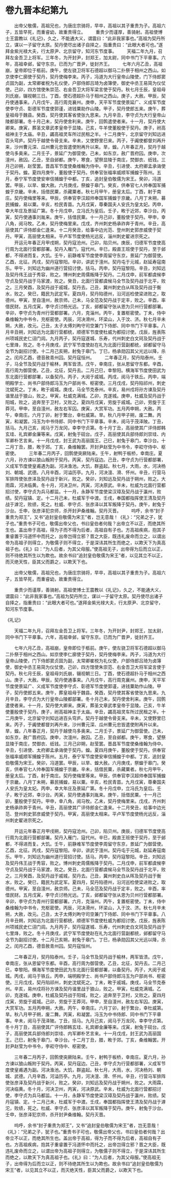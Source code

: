 # 卷九晋本纪第九

　　出帝父敬儒，高祖兄也，为唐庄宗骑将，早卒，高祖以其子重贵为子。高祖六子，五皆早死，而重睿幼，故重贵得立。 　　重贵少而谨厚，善骑射。高祖使博士王震教以《礼记》，久之，不能通大义，谓震曰：“此非我家事也。”高祖为契丹所立，谋以一子留守太原。契丹使尽出诸子自择之，指重贵曰：“此眼大者可也。”遂拜金紫光禄大夫，行太原尹、北京留守，知河东节度事。 　　天福二年九月，召拜左金吾卫上将军。三年冬，为开封尹，封郑王，加太尉，同中书门下平章事。六年，高祖幸邺，留守东京。已而为广晋尹，徙封齐王。 　　七年六月乙丑，高祖崩，皇帝即位于柩前。庚午，使左骁卫将军石德超以御马二扑祭于相州之西山。如京使李仁廓使于契丹，契丹使梅李来。丙子，冯道为大行皇帝山陵使，门下侍郎窦贞固为副，太常卿崔棁为礼仪使，户部侍郎吕琦为卤簿使，御史中丞王易简为仪仗使。己卯，四方馆使朱崇范、右金吾卫大将军梁言使于契丹。秋七月壬辰，皇祖母刘氏崩，辍视朝三日。丁酉，使石德超扑马于相州之西山。庚子，大赦。甲辰，契丹使通事来。八月戊午，高行周克襄州。庚申，天平军节度使景延广、义成军节度使李守贞、彰德军节度使郭谨，进钱粟助作山陵。甲子，契丹使郎五来。庚午，葬皇祖母于魏县。癸酉，契丹使其客省使张九思来。九月辛丑，李守贞为大行皇帝山陵都部署。冬十月己未，契丹使舍利来。庚午，回鹘遣使者来。十一月，契丹使大卿来。庚寅，葬圣文章武孝皇帝于显陵。己亥，牛羊使董殷使于契丹。庚子，祔高祖神主于太庙。辛丑，蠲高祖灵车所过民租之半。十二月庚午，北京留守刘知远进百头穹庐。契丹于越使令骨支来。辛未，又使野里巳来。丙子，于阗使都督刘再升来，沙州曹元深、瓜州曹元忠皆遣使附再升以来。旱，蝗。八年春正月，契丹于越使乌多奥来。二月壬子，景延广为御营使。己未，如东京，赦广晋府囚。庚申，次澶州，赦囚。乙丑，至自邺都。庚午，寒食，望祭显陵于南庄，焚御衣、纸钱。三月己卯朔，赵莹罢。晋昌军节度使桑维翰为侍中。辛丑，引进使、太府卿孟承诲使于契丹。蝗。夏四月庚午，董殷使于契丹。供奉官张福率威顺军捕蝗于陈州。五月，泰宁军节度使安审信捕蝗于中都。丁亥，追封皇伯敬儒为宋王。癸卯，冯道罢。甲辰，以旱、蝗大赦。六月庚戌，祭蝗于皋门。癸亥，供奉官七人帅奉国军捕蝗于京畿。辛未，括借民粟，杀藏粟者。秋七月甲午，册皇太后。丁酉，射于南庄。契丹使梅里等来。甲辰，供奉官李汉超帅奉国军捕蝗于京畿。八月丁未朔，募民捕蝗，易以粟。辛亥，检民青苗。九月戊寅，尊秦国夫人安氏为皇太妃。丙申，幸大年庄及景延广第。冬十月戊申，立冯氏为皇后。壬子，畋于近郊，幸沙台。丙寅，契丹使通事刘胤来。庚午，括借民粟。十一月己卯，董殷使于契丹。甲申，幸八角，阅马牧。乙未，契丹使梅里来。戊戌，齐州刺史杨承祚奔于青州。辛丑，高丽使其广评侍郎金仁逢来。十二月癸丑，给事中边光范、登州刺史郭彦威使于契丹。甲寅，高丽使太相来。平卢军节度使杨光远反，淄州刺史翟进宗死之。 　　开运元年春正月甲戌朔，契丹寇沧州。己卯，陷贝州。庚辰，归德军节度使高行周为北面行营都部署。契丹入雁门，寇代州。辛巳，殿直王班使于契丹，至于邺都，不得进而复。大饥。壬午，前静难军节度使李周留守东京，景延广为御营使。乙酉，北征。丙戌，契丹寇黎阳。辛卯，讲武于澶州。契丹屯于元城，赵延寿寇南乐。甲午，刘知远为幽州道行营招讨使。括马。丙申，契丹寇黎阳。辛丑，刘知远及契丹伟王战于秀容，败之。博州刺史周儒叛降于契丹。二月戊申，前军都虞候李守贞及契丹战于马家渡，败之。癸丑，北面行营都虞候马全节及契丹战于北平，败之。三月癸酉，及契丹战于戚城，契丹去。己丑，冀州刺史白从晖及契丹战于衡水，败之。癸巳，籍民为武定军。夏四月，契丹陷德州，沿河巡检使梁进败之，取德州。甲寅，至自澶州，赦京师。己未，马全范及契丹战于定丰，败之。辛酉，率借民财。五月戊寅，李守贞讨杨光远。丁亥，邺都留守张从恩为贝州行营都部署。辛卯，李守贞为青州行营都部署。六月，克淄州。丙午，复置枢密使。丁未，侍中桑维翰为中书令，充枢密使。丙辰，河决滑州，环梁山，入于汶、济。秋七月辛未朔，大赦，改元。己丑，太子太傅刘昫守司空兼门下侍郎、同中书门下平章事。八月辛丑朔，刘知远为北面行营都统，顺德军节度使杜威为都招讨使。戊辰，旌表陈州项城民史仁诩门闾。九月丙子，契丹寇遂城、乐寿，代州刺史白文珂及契丹战于七里烽，败之。冬十月庚戌，武宁军节度使赵在礼为北面行营副都统，邺都留守马全节为副招讨使。十二月己亥朔，射兔于皋门。丁巳，杨承勋囚其父光远以降，杀之。闰月乙酉，德音赦青州囚。契丹寇恒州。 　　二年春正月，契丹陷泰州。壬子，马全节及契丹战于榆林，两军皆溃。戊午，幸南庄，张从恩留守东都。辛酉，高行周为御营使。乙丑，北征，契丹去。二月己巳，幸黎阳。横海军节度使田武为东北面行营都部署，以备契丹。丙子，大阅于戚城。丙戌，阅马于铁丘。丙申，端明殿学士、尚书户部侍郎冯玉为户部尚书、枢密使。三月戊戌，契丹陷祁州，刺史沈斌死之。丁未，畋于戚城。庚戌，马全节克泰州。辛亥，易州戍将孙方谏及契丹谐里战于狼山，败之。甲寅，杜威克满城。乙卯，克遂城。庚申，杜威及契丹战于阳城，败之，追奔至于卫村，又败之。夏四月戊寅，劳旋于戚城。己卯，劳旋于王莽河。甲申，至自澶州，赦左右军囚。庚寅，大赏军功。五月丙申朔，大赦。丙午，幸南庄。六月丁卯，射于繁台，幸杜威第。旱。秋八月甲子朔，废二舞。丙寅，和凝罢。冯玉为中书侍郎、同中书门下平章事。辛未，阅马于茂泽陂。丁丑，括马。九月己亥，阅马于万龙冈，幸李守贞第。冬十月丁丑，高丽使其广评侍郎韩玄珪、礼宾卿金廉等来。戊寅，射兔于砚台。戊子，高丽使其兵部侍郎刘崇珪、内军卿朴艺言来。十一月戊戌，封王武为高丽国王。己巳，射兔于皋门，幸沙台。十二月丁丑，腊，畋于郊。丁亥，桑维翰罢。开封尹赵莹为中书令，李崧守侍中、枢密使。 　　三年春二月丙子，回鹘使突厥陆来。壬午，射鸭于板桥，幸南庄。夏六月，孙方谏以狼山叛附于契丹。丙寅，契丹寇边。己丑，李守贞为行营都部署，义成军节度使皇甫遇为副。河决渔池。大饥，群盗起。秋七月，大雨，水，河决杨刘、朝城、武德。八月辛酉，河溢历亭。九月，河决澶、滑、怀州。辛丑，行营马军排阵使张彦泽及契丹战于新兴，败之。癸卯，刘知远及契丹战于朔州，败之。大雨霖，河决临黄。冬十月，河决卫州，丙寅，河决原武。辛未，杜威为北面行营都招讨使，李守贞为兵马都监。十一月，永静军节度使梁汉璋及契丹战于瀛州，败绩。契丹寇镇、定。十二月己未，杜威军于中渡。壬戌，奉国都指挥使王清及契丹战于滹沱，败绩，死之。杜威、李守贞、张彦泽以其军叛降于契丹。庚午，射兔于沙台。壬申，张彦泽犯京师，杀开封尹桑维翰。契丹灭晋。 　　呜呼，余书“封子重贵为郑王”，又书“追封皇伯敬儒为宋王”者，岂无意哉！《礼》：“兄弟之子，犹子也。”重贵书子可也，敬儒出帝父也，书曰皇伯者何哉？出帝立不以正，而绝其所生也。盖出帝于高祖，得为子而不得为后者，高祖自有子也。方高祖疾病，抱其子重睿置于冯道怀中而托之，出帝岂得立邪？晋之大臣，既违礼废命而立之，以谓出帝为高祖子则得立，为敬儒子则不得立，于是深讳其所生而绝之，以欺天下为真高祖子也。《礼》曰：“为人后者，为其父母服。”使高祖无子，出帝得为后而立以正，则不待绝其所生以为欺也。故余书曰“追封皇伯敬儒为宋王”者，以见其立不以正，而灭绝天性，臣其父而爵之，以欺天下也。

　　出帝父敬儒，高祖兄也，为唐庄宗骑将，早卒，高祖以其子重贵为子。高祖六子，五皆早死，而重睿幼，故重贵得立。

　　重贵少而谨厚，善骑射。高祖使博士王震教以《礼记》，久之，不能通大义，谓震曰：“此非我家事也。”高祖为契丹所立，谋以一子留守太原。契丹使尽出诸子自择之，指重贵曰：“此眼大者可也。”遂拜金紫光禄大夫，行太原尹、北京留守，知河东节度事。

《礼记》

　　天福二年九月，召拜左金吾卫上将军。三年冬，为开封尹，封郑王，加太尉，同中书门下平章事。六年，高祖幸邺，留守东京。已而为广晋尹，徙封齐王。

　　七年六月乙丑，高祖崩，皇帝即位于柩前。庚午，使左骁卫将军石德超以御马二扑祭于相州之西山。如京使李仁廓使于契丹，契丹使梅李来。丙子，冯道为大行皇帝山陵使，门下侍郎窦贞固为副，太常卿崔棁为礼仪使，户部侍郎吕琦为卤簿使，御史中丞王易简为仪仗使。己卯，四方馆使朱崇范、右金吾卫大将军梁言使于契丹。秋七月壬辰，皇祖母刘氏崩，辍视朝三日。丁酉，使石德超扑马于相州之西山。庚子，大赦。甲辰，契丹使通事来。八月戊午，高行周克襄州。庚申，天平军节度使景延广、义成军节度使李守贞、彰德军节度使郭谨，进钱粟助作山陵。甲子，契丹使郎五来。庚午，葬皇祖母于魏县。癸酉，契丹使其客省使张九思来。九月辛丑，李守贞为大行皇帝山陵都部署。冬十月己未，契丹使舍利来。庚午，回鹘遣使者来。十一月，契丹使大卿来。庚寅，葬圣文章武孝皇帝于显陵。己亥，牛羊使董殷使于契丹。庚子，祔高祖神主于太庙。辛丑，蠲高祖灵车所过民租之半。十二月庚午，北京留守刘知远进百头穹庐。契丹于越使令骨支来。辛未，又使野里巳来。丙子，于阗使都督刘再升来，沙州曹元深、瓜州曹元忠皆遣使附再升以来。旱，蝗。八年春正月，契丹于越使乌多奥来。二月壬子，景延广为御营使。己未，如东京，赦广晋府囚。庚申，次澶州，赦囚。乙丑，至自邺都。庚午，寒食，望祭显陵于南庄，焚御衣、纸钱。三月己卯朔，赵莹罢。晋昌军节度使桑维翰为侍中。辛丑，引进使、太府卿孟承诲使于契丹。蝗。夏四月庚午，董殷使于契丹。供奉官张福率威顺军捕蝗于陈州。五月，泰宁军节度使安审信捕蝗于中都。丁亥，追封皇伯敬儒为宋王。癸卯，冯道罢。甲辰，以旱、蝗大赦。六月庚戌，祭蝗于皋门。癸亥，供奉官七人帅奉国军捕蝗于京畿。辛未，括借民粟，杀藏粟者。秋七月甲午，册皇太后。丁酉，射于南庄。契丹使梅里等来。甲辰，供奉官李汉超帅奉国军捕蝗于京畿。八月丁未朔，募民捕蝗，易以粟。辛亥，检民青苗。九月戊寅，尊秦国夫人安氏为皇太妃。丙申，幸大年庄及景延广第。冬十月戊申，立冯氏为皇后。壬子，畋于近郊，幸沙台。丙寅，契丹使通事刘胤来。庚午，括借民粟。十一月己卯，董殷使于契丹。甲申，幸八角，阅马牧。乙未，契丹使梅里来。戊戌，齐州刺史杨承祚奔于青州。辛丑，高丽使其广评侍郎金仁逢来。十二月癸丑，给事中边光范、登州刺史郭彦威使于契丹。甲寅，高丽使太相来。平卢军节度使杨光远反，淄州刺史翟进宗死之。

　　开运元年春正月甲戌朔，契丹寇沧州。己卯，陷贝州。庚辰，归德军节度使高行周为北面行营都部署。契丹入雁门，寇代州。辛巳，殿直王班使于契丹，至于邺都，不得进而复。大饥。壬午，前静难军节度使李周留守东京，景延广为御营使。乙酉，北征。丙戌，契丹寇黎阳。辛卯，讲武于澶州。契丹屯于元城，赵延寿寇南乐。甲午，刘知远为幽州道行营招讨使。括马。丙申，契丹寇黎阳。辛丑，刘知远及契丹伟王战于秀容，败之。博州刺史周儒叛降于契丹。二月戊申，前军都虞候李守贞及契丹战于马家渡，败之。癸丑，北面行营都虞候马全节及契丹战于北平，败之。三月癸酉，及契丹战于戚城，契丹去。己丑，冀州刺史白从晖及契丹战于衡水，败之。癸巳，籍民为武定军。夏四月，契丹陷德州，沿河巡检使梁进败之，取德州。甲寅，至自澶州，赦京师。己未，马全范及契丹战于定丰，败之。辛酉，率借民财。五月戊寅，李守贞讨杨光远。丁亥，邺都留守张从恩为贝州行营都部署。辛卯，李守贞为青州行营都部署。六月，克淄州。丙午，复置枢密使。丁未，侍中桑维翰为中书令，充枢密使。丙辰，河决滑州，环梁山，入于汶、济。秋七月辛未朔，大赦，改元。己丑，太子太傅刘昫守司空兼门下侍郎、同中书门下平章事。八月辛丑朔，刘知远为北面行营都统，顺德军节度使杜威为都招讨使。戊辰，旌表陈州项城民史仁诩门闾。九月丙子，契丹寇遂城、乐寿，代州刺史白文珂及契丹战于七里烽，败之。冬十月庚戌，武宁军节度使赵在礼为北面行营副都统，邺都留守马全节为副招讨使。十二月己亥朔，射兔于皋门。丁巳，杨承勋囚其父光远以降，杀之。闰月乙酉，德音赦青州囚。契丹寇恒州。

　　二年春正月，契丹陷泰州。壬子，马全节及契丹战于榆林，两军皆溃。戊午，幸南庄，张从恩留守东都。辛酉，高行周为御营使。乙丑，北征，契丹去。二月己巳，幸黎阳。横海军节度使田武为东北面行营都部署，以备契丹。丙子，大阅于戚城。丙戌，阅马于铁丘。丙申，端明殿学士、尚书户部侍郎冯玉为户部尚书、枢密使。三月戊戌，契丹陷祁州，刺史沈斌死之。丁未，畋于戚城。庚戌，马全节克泰州。辛亥，易州戍将孙方谏及契丹谐里战于狼山，败之。甲寅，杜威克满城。乙卯，克遂城。庚申，杜威及契丹战于阳城，败之，追奔至于卫村，又败之。夏四月戊寅，劳旋于戚城。己卯，劳旋于王莽河。甲申，至自澶州，赦左右军囚。庚寅，大赏军功。五月丙申朔，大赦。丙午，幸南庄。六月丁卯，射于繁台，幸杜威第。旱。秋八月甲子朔，废二舞。丙寅，和凝罢。冯玉为中书侍郎、同中书门下平章事。辛未，阅马于茂泽陂。丁丑，括马。九月己亥，阅马于万龙冈，幸李守贞第。冬十月丁丑，高丽使其广评侍郎韩玄珪、礼宾卿金廉等来。戊寅，射兔于砚台。戊子，高丽使其兵部侍郎刘崇珪、内军卿朴艺言来。十一月戊戌，封王武为高丽国王。己巳，射兔于皋门，幸沙台。十二月丁丑，腊，畋于郊。丁亥，桑维翰罢。开封尹赵莹为中书令，李崧守侍中、枢密使。

　　三年春二月丙子，回鹘使突厥陆来。壬午，射鸭于板桥，幸南庄。夏六月，孙方谏以狼山叛附于契丹。丙寅，契丹寇边。己丑，李守贞为行营都部署，义成军节度使皇甫遇为副。河决渔池。大饥，群盗起。秋七月，大雨，水，河决杨刘、朝城、武德。八月辛酉，河溢历亭。九月，河决澶、滑、怀州。辛丑，行营马军排阵使张彦泽及契丹战于新兴，败之。癸卯，刘知远及契丹战于朔州，败之。大雨霖，河决临黄。冬十月，河决卫州，丙寅，河决原武。辛未，杜威为北面行营都招讨使，李守贞为兵马都监。十一月，永静军节度使梁汉璋及契丹战于瀛州，败绩。契丹寇镇、定。十二月己未，杜威军于中渡。壬戌，奉国都指挥使王清及契丹战于滹沱，败绩，死之。杜威、李守贞、张彦泽以其军叛降于契丹。庚午，射兔于沙台。壬申，张彦泽犯京师，杀开封尹桑维翰。契丹灭晋。

　　呜呼，余书“封子重贵为郑王”，又书“追封皇伯敬儒为宋王”者，岂无意哉！《礼》：“兄弟之子，犹子也。”重贵书子可也，敬儒出帝父也，书曰皇伯者何哉？出帝立不以正，而绝其所生也。盖出帝于高祖，得为子而不得为后者，高祖自有子也。方高祖疾病，抱其子重睿置于冯道怀中而托之，出帝岂得立邪？晋之大臣，既违礼废命而立之，以谓出帝为高祖子则得立，为敬儒子则不得立，于是深讳其所生而绝之，以欺天下为真高祖子也。《礼》曰：“为人后者，为其父母服。”使高祖无子，出帝得为后而立以正，则不待绝其所生以为欺也。故余书曰“追封皇伯敬儒为宋王”者，以见其立不以正，而灭绝天性，臣其父而爵之，以欺天下也。